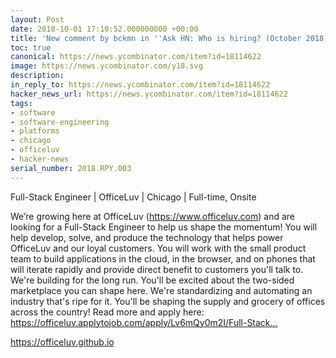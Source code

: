 ```yaml
---
layout: Post
date: 2018-10-01 17:10:52.000000000 +00:00
title: 'New comment by bckmn in ''Ask HN: Who is hiring? (October 2018)'''
toc: true
canonical: https://news.ycombinator.com/item?id=18114622
image: https://news.ycombinator.com/y18.svg
description:
in_reply_to: https://news.ycombinator.com/item?id=18114622
hacker_news_url: https://news.ycombinator.com/item?id=18114622
tags:
- software
- software-engineering
- platforms
- chicago
- officeluv
- hacker-news
serial_number: 2018.RPY.003
---
```

<p>Full-Stack Engineer | OfficeLuv | Chicago | Full-time, Onsite<p>We’re growing here at OfficeLuv (<a href="https://www.officeluv.com" rel="nofollow">https://www.officeluv.com</a>) and are looking for a Full-Stack Engineer to help us shape the momentum! You will help develop, solve, and produce the technology that helps power OfficeLuv and our loyal customers. You will work with the small product team to build applications in the cloud, in the browser, and on phones that will iterate rapidly and provide direct benefit to customers you'll talk to. We're building for the long run. You'll be excited about the two-sided marketplace you can shape here. We're standardizing and automating an industry that's ripe for it. You'll be shaping the supply and grocery of offices across the country!
Read more and apply here: <a href="https://officeluv.applytojob.com/apply/Lv6mQy0m2I/Full-Stack-Engineer?source=HN" rel="nofollow">https://officeluv.applytojob.com/apply/Lv6mQy0m2I/Full-Stack...</a><p><a href="https://officeluv.github.io" rel="nofollow">https://officeluv.github.io</a></p>
